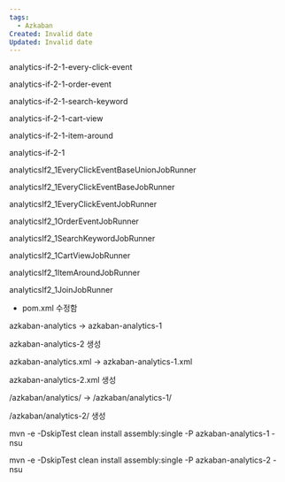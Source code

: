 ```yaml
---
tags:
  - Azkaban
Created: Invalid date
Updated: Invalid date
---
```

analytics-if-2-1-every-click-event

analytics-if-2-1-order-event

analytics-if-2-1-search-keyword

analytics-if-2-1-cart-view

analytics-if-2-1-item-around

analytics-if-2-1

analyticsIf2_1EveryClickEventBaseUnionJobRunner

analyticsIf2_1EveryClickEventBaseJobRunner

analyticsIf2_1EveryClickEventJobRunner

analyticsIf2_1OrderEventJobRunner

analyticsIf2_1SearchKeywordJobRunner

analyticsIf2_1CartViewJobRunner

analyticsIf2_1ItemAroundJobRunner

analyticsIf2_1JoinJobRunner

- pom.xml 수정함

azkaban-analytics -> azkaban-analytics-1

azkaban-analytics-2 생성

azkaban-analytics.xml -> azkaban-analytics-1.xml

azkaban-analytics-2.xml 생성

/azkaban/analytics/ -> /azkaban/analytics-1/

/azkaban/analytics-2/ 생성

mvn -e -DskipTest clean install assembly:single -P azkaban-analytics-1 -nsu

mvn -e -DskipTest clean install assembly:single -P azkaban-analytics-2 -nsu